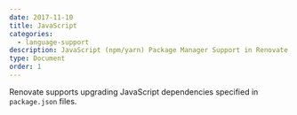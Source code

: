 ```yaml
---
date: 2017-11-10
title: JavaScript
categories:
  - language-support
description: JavaScript (npm/yarn) Package Manager Support in Renovate
type: Document
order: 1
---
```


Renovate supports upgrading JavaScript dependencies specified in `package.json` files.

